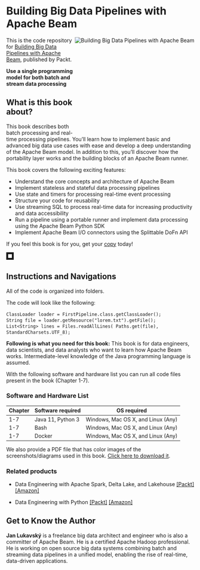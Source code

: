 # Building Big Data Pipelines with Apache Beam

<a href="https://www.packtpub.com/product/building-big-data-pipelines-with-apache-beam/9781800564930?utm_source=github&utm_medium=repository&utm_campaign=9781800564930"><img src="https://static.packt-cdn.com/products/9781800564930/cover/smaller" alt="Building Big Data Pipelines with Apache Beam" height="256px" align="right"></a>

This is the code repository for [Building Big Data Pipelines with Apache Beam](https://www.packtpub.com/product/building-big-data-pipelines-with-apache-beam/9781800564930?utm_source=github&utm_medium=repository&utm_campaign=9781800564930), published by Packt.

**Use a single programming model for both batch and stream data processing**

## What is this book about?
This book describes both batch processing and real-time processing pipelines. You’ll learn how to implement basic and advanced big data use cases with ease and develop a deep understanding of the Apache Beam model. In addition to this, you’ll discover how the portability layer works and the building blocks of an Apache Beam runner.

This book covers the following exciting features: 
* Understand the core concepts and architecture of Apache Beam
* Implement stateless and stateful data processing pipelines
* Use state and timers for processing real-time event processing
* Structure your code for reusability
* Use streaming SQL to process real-time data for increasing productivity and data accessibility
* Run a pipeline using a portable runner and implement data processing using the Apache Beam Python SDK
* Implement Apache Beam I/O connectors using the Splittable DoFn API

If you feel this book is for you, get your [copy](https://www.amazon.com/dp/1801077053) today!

<a href="https://www.packtpub.com/?utm_source=github&utm_medium=banner&utm_campaign=GitHubBanner"><img src="https://raw.githubusercontent.com/PacktPublishing/GitHub/master/GitHub.png" 
alt="https://www.packtpub.com/" border="5" /></a>


## Instructions and Navigations
All of the code is organized into folders.

The code will look like the following:
```
ClassLoader loader = FirstPipeline.class.getClassLoader();
String file = loader.getResource("lorem.txt").getFile();
List<String> lines = Files.readAllLines( Paths.get(file), StandardCharsets.UTF_8);
```

**Following is what you need for this book:**
This book is for data engineers, data scientists, and data analysts who want to learn how Apache Beam works. Intermediate-level knowledge of the Java programming language is assumed.	

With the following software and hardware list you can run all code files present in the book (Chapter 1-7).

### Software and Hardware List

| Chapter  | Software required                   | OS required                        |
| -------- | ------------------------------------| -----------------------------------|
| 1-7	     | Java 11, Python 3                   | Windows, Mac OS X, and Linux (Any) |
| 1-7      | Bash                                | Windows, Mac OS X, and Linux (Any) |
| 1-7      | Docker                              | Windows, Mac OS X, and Linux (Any) |


We also provide a PDF file that has color images of the screenshots/diagrams used in this book. [Click here to download it](https://static.packt-cdn.com/downloads/9781800564930_ColorImages.pdf).


### Related products <Other books you may enjoy>
* Data Engineering with Apache Spark, Delta Lake, and Lakehouse [[Packt]](https://www.packtpub.com/product/data-engineering-with-apache-spark-delta-lake-and-lakehouse/9781801077743?utm_source=github&utm_medium=repository&utm_campaign=9781801077743) [[Amazon]](https://www.amazon.com/dp/1801077746)

* Data Engineering with Python [[Packt]](https://www.packtpub.com/product/data-engineering-with-python/9781839214189?utm_source=github&utm_medium=repository&utm_campaign=9781839214189) [[Amazon]](https://www.amazon.com/dp/183921418X)

## Get to Know the Author
**Jan Lukavský**
is a freelance big data architect and engineer who is also a committer of Apache Beam. He is a certified Apache Hadoop professional.
He is working on open source big data systems combining batch and streaming data pipelines in a unified model, enabling the rise of real-time, data-driven applications.
